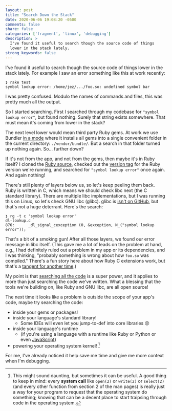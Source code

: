```yaml
---
layout: post
title: "Search Down the Stack"
date: 2020-06-06 19:08:20 -0500
comments: false
share: false
categories: ['fragment', 'linux', 'debugging']
description: >
  I've found it useful to search though the source code of things
  lower in the stack lately.
strong_keywords: false
---
```


I've found it useful to search though the source code of things lower in
the stack lately. For example I saw an error something like this at work
recently:

```
❯ rake test
symbol lookup error: /home/jez/.../foo.so: undefined symbol bar
```

I was pretty confused. Modulo the names of commands and files, this was
pretty much all the output.

So I started searching. First I searched through my codebase for
`"symbol lookup error"`, but found nothing. Surely that string exists
somewhere. That must mean it's coming from lower in the stack?

The next level lower would mean third party Ruby gems. At work we use
Bundler [in a mode][deployment] where it installs all gems into a single
convenient folder in the current directory: `./vendor/bundle/`. But a
search in that folder turned up nothing again. So... further down?

[deployment]: https://bundler.io/v2.0/guides/deploying.html#manual-deployment

If it's not from the app, and not from the gems, then maybe it's in Ruby
itself? I cloned the [Ruby source], checked out the [version tag] for
the Ruby version we're running, and searched for `"symbol lookup error"`
once again. And again nothing!

[Ruby source]: https://github.com/ruby/ruby
[version tag]: https://github.com/ruby/ruby/tree/v2_6_5

There's still plenty of layers below us, so let's keep peeling them
back. Ruby is written in C, which means we should check libc next (the C
standard library). There are multiple libc implementations, but I was
running this on Linux, so let's check GNU libc (glibc). glibc is [isn't
on GitHub], but that's not a huge deterrant. Here's the search:

[isn't on GitHub]: https://www.gnu.org/software/libc/sources.html

```
❯ rg -t c 'symbol lookup error'
dl-lookup.c
876:      _dl_signal_cexception (0, &exception, N_("symbol lookup error"));
```

That's a bit of a smoking gun! After all those layers, we found our
error message in libc itself. (This gave me a lot of leads on the problem
at hand, e.g., I had definitely ruled out a problem in my app or its
dependencies, and I was thinking, "probably something is wrong about
how `foo.so` was compiled." There's a fun story here about how Ruby C
extensions work, but that's a [tangent for another time].)

[tangent for another time]: /linkers-ruby-c-exts/

My point is that [searching all the code] is a super power, and it
applies to more than just searching the code we've written. What a
blessing that the tools we're building on, like Ruby and GNU libc, are
all open source!

[searching all the code]: https://livegrep.com/search/linux

The next time it looks like a problem is outside the scope of your app's
code, maybe try searching the code:

- inside your gems or packages!
- inside your language's standard library!
  - Some IDEs will even let you jump-to-def into core libraries 😮
- inside your language's runtime
  - (if you're using a language with a runtime like Ruby or Python or
    even [JavaScript])
- powering your operating system kernel! [^kernel]

For me, I've already noticed it help save me time and give me more
context when I'm debugging.

[JavaScript]: https://github.com/v8/v8

[^kernel]: This might sound daunting, but sometimes it can be useful. A good thing to keep in mind: every **system call** like `open(2)` or `write(2)` or `select(2)` (and every other function from section 2 of the man pages) is really just a way for your program to request that the operating system do something; knowing that can be a decent place to start traipsing through code in the operating system.


<!-- vim:tw=72
-->
